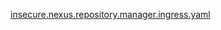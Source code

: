 [insecure.nexus.repository.manager.ingress.yaml](insecure.nexus.repository.manager.ingress.yaml ':include')